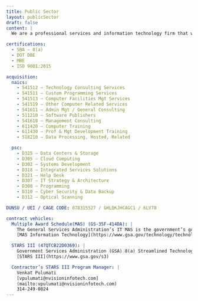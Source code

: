 ```yaml
---
title: Public Sector
layout: publicSector
draft: false
content: |
  We are a professional services and information technology firm that works with Fortune 500 and federal agencies to navigate complex enterprise transformations. For more than 17 years, NVision IT has supported major program initiatives in both private and public sectors. We currently support contracts in the manufacturing industries and with the Department of Defense (DoD). We are a service-based company with experience in multiple domains. Mid-tier and large corporations reach out to NVision IT when they need proven performance in enterprise resource planning. NVision IT teams with prime Defense contractors looking for competitive advantage during both acquisition and contract execution. NVision IT is an ISO-9001:2015 QMS, an SBA 8(a), and an MBE company.

certifications:
  - SBA – 8(a)
  - DOT DBE
  - MBE
  - ISO 9001:2015

acquisition:
  naics:
    - 541512 – Technology Consulting Services
    - 541511 – Custom Programming Services
    - 541513 – Computer Facilities Mgt Services
    - 541519 – Other Computer Related Services
    - 541611 – Admin Mgt / General Consulting
    - 511210 – Software Publishers
    - 541618 – Management Consulting
    - 611420 – Computer Training
    - 611430 – Prof & Mgt Development Training
    - 518210 – Data Processing, Hosted, Related

  psc:
    - D325 – Data Centers & Storage
    - D305 – Cloud Computing
    - D302 – Systems Development
    - D318 – Integrated Services Solutions
    - D321 – Help Desk
    - D307 – IT Strategy & Architecture
    - D308 – Programming
    - D310 – Cyber Security & Data Backup
    - D312 – Optical Scanning

DUNSU / UEI / CAGE CODE: 078315527 / GHLQKJHCAGC1 / 6LV78

contract vehicles:
  Multiple Award Schedule(MAS) (GS-35F-414DA): |
    The General Services Administration’s IT MAS is the government’s go-to source for IT acquisitions and is broadly recognized for its benefits of cost savings, time savings, selection, and built-in value. IT Schedule is organizationally positioned under GSA’s Federal Acquisition Service (FAS) and Office of Integrated Technology Services (ITS). IT Schedule is an Indefinite Delivery Indefinite Quantity (IDIQ) Multiple Award Schedule (MAS) contract. It is an IT procurement vehicle that offers a comprehensive array of state-of-the-art IT products, services, and solutions. Approximately 80 percent of IT MAS contract holders are small businesses. Additional information is on the following web site:
    [MAS Information Technology](https://www.gsa.gov/technology/technology-purchasing-programs/mas-information-technology)

  STARS III (47QTCB22D0369): |
    Government Services Administration (GSA) 8(a) Streamlined Technology Acquisition Resources for Services (STARS) III Governmentwide Acquisition Contract (GWAC). Under this Multiple Award, Indefinite-Delivery, Indefinite-Quantity (MA-IDIQ) Governmentwide Acquisition Contract (GWAC), NVision IT provides information technology (IT) services and emerging technology-based solutions along with the ancillary support necessary and integral to the services being acquired. 8(a) STARS III is a five-year contract with one three-year option, $50 billion-dollar federal contract vehicle specifically set-aside for Small Business Administration (SBA) certified 8(a) companies across the country for IT services. STARS III Master Contract awards are reserved exclusively for qualifying SBA certified 8(a) prime contractors with competitive prices. GSA’s 8(a) STARS GWACs leverage a long-standing partnership with the Small Business Administration (SBA) to support the development of 8(a) firms and provide federal agencies a way to deliver mission-critical IT services working with small, disadvantaged businesses. STARS III will deliver opportunities to these firms and will drive progress on important public policy objectives including the President’s Executive Order 13985 On Advancing Racial Equity and Support for Underserved Communities Through the Federal Government as we work to improve diversity, equity, inclusion, and accessibility. Additional information is on the following web site:
    [STARS III](https://www.gsa.gov/s3)

  Contractor’s STARS III Program Manager: |
    Venkat Pulumati
    [vpulumati@nvisioninfotech.com]
    (mailto:vpulumati@nvisioninfotech.com)
    314-249-0824
---
```

